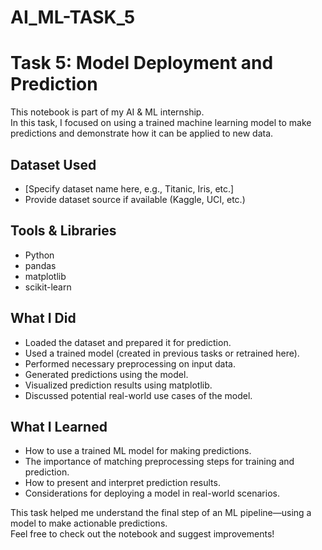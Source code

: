 # AI_ML-TASK_5
# Task 5: Model Deployment and Prediction

This notebook is part of my AI & ML internship.  
In this task, I focused on using a trained machine learning model to make predictions and demonstrate how it can be applied to new data.

## Dataset Used
- [Specify dataset name here, e.g., Titanic, Iris, etc.]
- Provide dataset source if available (Kaggle, UCI, etc.)

## Tools & Libraries
- Python
- pandas
- matplotlib
- scikit-learn

## What I Did
- Loaded the dataset and prepared it for prediction.
- Used a trained model (created in previous tasks or retrained here).
- Performed necessary preprocessing on input data.
- Generated predictions using the model.
- Visualized prediction results using matplotlib.
- Discussed potential real-world use cases of the model.

## What I Learned
- How to use a trained ML model for making predictions.
- The importance of matching preprocessing steps for training and prediction.
- How to present and interpret prediction results.
- Considerations for deploying a model in real-world scenarios.

This task helped me understand the final step of an ML pipeline—using a model to make actionable predictions.  
Feel free to check out the notebook and suggest improvements!
